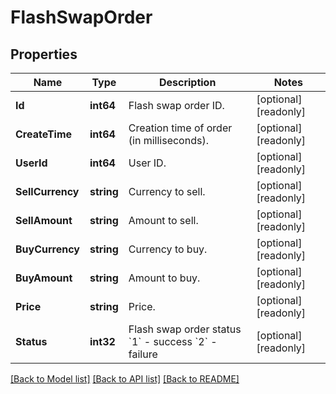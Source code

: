 # FlashSwapOrder

## Properties

Name | Type | Description | Notes
------------ | ------------- | ------------- | -------------
**Id** | **int64** | Flash swap order ID. | [optional] [readonly] 
**CreateTime** | **int64** | Creation time of order (in milliseconds). | [optional] [readonly] 
**UserId** | **int64** | User ID. | [optional] [readonly] 
**SellCurrency** | **string** | Currency to sell. | [optional] [readonly] 
**SellAmount** | **string** | Amount to sell. | [optional] [readonly] 
**BuyCurrency** | **string** | Currency to buy. | [optional] [readonly] 
**BuyAmount** | **string** | Amount to buy. | [optional] [readonly] 
**Price** | **string** | Price. | [optional] [readonly] 
**Status** | **int32** | Flash swap order status  &#x60;1&#x60; - success &#x60;2&#x60; - failure | [optional] [readonly] 

[[Back to Model list]](../README.md#documentation-for-models) [[Back to API list]](../README.md#documentation-for-api-endpoints) [[Back to README]](../README.md)


